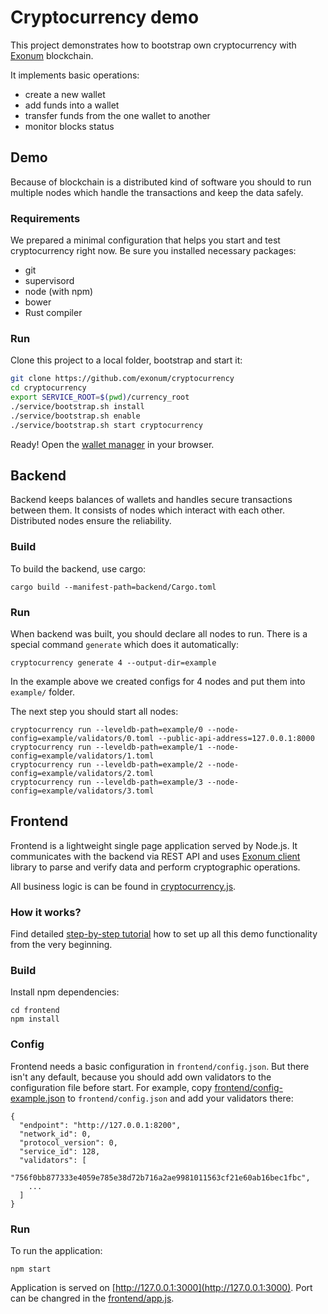 # Cryptocurrency demo

This project demonstrates how to bootstrap own cryptocurrency
with [Exonum](http://exonum.com/) blockchain.

It implements basic operations:
- create a new wallet
- add funds into a wallet
- transfer funds from the one wallet to another
- monitor blocks status

## Demo

Because of blockchain is a distributed kind of software you should to run
multiple nodes which handle the transactions and keep the data safely.

### Requirements

We prepared a minimal configuration that helps you start and test cryptocurrency
right now. Be sure you installed necessary packages:
* git
* supervisord
* node (with npm)
* bower
* Rust compiler

### Run

Clone this project to a local folder, bootstrap and start it:

```sh
git clone https://github.com/exonum/cryptocurrency
cd cryptocurrency
export SERVICE_ROOT=$(pwd)/currency_root
./service/bootstrap.sh install
./service/bootstrap.sh enable
./service/bootstrap.sh start cryptocurrency
```

Ready! Open the [wallet manager](http://127.0.0.1:3000) in your browser.

## Backend

Backend keeps balances of wallets and handles secure transactions between them.
It consists of nodes which interact with each other. Distributed nodes ensure the reliability.

### Build

To build the backend, use cargo:

```
cargo build --manifest-path=backend/Cargo.toml
```

### Run

When backend was built, you should declare all nodes to run.
There is a special command `generate` which does it automatically:

```
cryptocurrency generate 4 --output-dir=example
```

In the example above we created configs for 4 nodes and put them into `example/` folder.

The next step you should start all nodes:

```
cryptocurrency run --leveldb-path=example/0 --node-config=example/validators/0.toml --public-api-address=127.0.0.1:8000
cryptocurrency run --leveldb-path=example/1 --node-config=example/validators/1.toml
cryptocurrency run --leveldb-path=example/2 --node-config=example/validators/2.toml
cryptocurrency run --leveldb-path=example/3 --node-config=example/validators/3.toml
```

## Frontend

Frontend is a lightweight single page application served by Node.js.
It communicates with the backend via REST API and uses [Exonum client](https://github.com/exonum/exonum-client) library to parse and verify data and perform cryptographic operations.

All business logic is can be found in [cryptocurrency.js](frontend/js/cryptocurrency.js).

### How it works?

Find detailed [step-by-step tutorial](http://exonum.com/doc/home/cryptocurrency/intro/) how to set up all this demo functionality from the very beginning.

### Build

Install npm dependencies:

```
cd frontend
npm install
```

### Config

Frontend needs a basic configuration in `frontend/config.json`.
But there isn't any default, because you should add own validators to the configuration file before start.
For example, copy [frontend/config-example.json](frontend/config-example.json) to `frontend/config.json` and add your validators there:

```
{
  "endpoint": "http://127.0.0.1:8200",
  "network_id": 0,
  "protocol_version": 0,
  "service_id": 128,
  "validators": [
    "756f0bb877333e4059e785e38d72b716a2ae9981011563cf21e60ab16bec1fbc",
    ...
  ]
}
```

### Run

To run the application:

```
npm start
```

Application is served on [http://127.0.0.1:3000](http://127.0.0.1:3000). Port can be changred in the [frontend/app.js](frontend/app.js).
